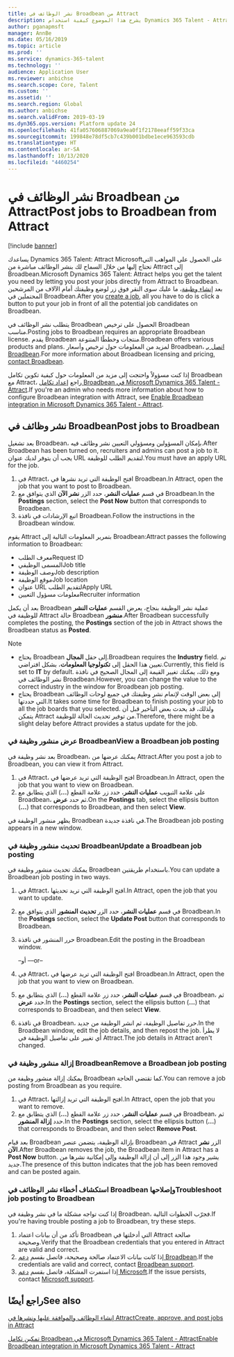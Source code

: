 ```yaml
---
title: نشر الوظائف في Broadbean من Attract
description: يشرح هذا الموضوع كيفية استخدام Dynamics 365 Talent - Attract لنشر الوظائف في Broadbean.
author: pganapmsft
manager: AnnBe
ms.date: 05/16/2019
ms.topic: article
ms.prod: ''
ms.service: dynamics-365-talent
ms.technology: ''
audience: Application User
ms.reviewer: anbichse
ms.search.scope: Core, Talent
ms.custom: ''
ms.assetid: ''
ms.search.region: Global
ms.author: anbichse
ms.search.validFrom: 2019-03-19
ms.dyn365.ops.version: Platform update 24
ms.openlocfilehash: 41fa057606887069a9ea0f1f2178eeaff59f33ca
ms.sourcegitcommit: 199848e78df5cb7c439b001bdbe1ece963593cdb
ms.translationtype: HT
ms.contentlocale: ar-SA
ms.lasthandoff: 10/13/2020
ms.locfileid: "4460254"
---
```

# <a name="post-jobs-to-broadbean-from-attract"></a><span data-ttu-id="2d2cd-103">نشر الوظائف في Broadbean من Attract</span><span class="sxs-lookup"><span data-stu-id="2d2cd-103">Post jobs to Broadbean from Attract</span></span>

[!include [banner](includes/banner.md)]

<span data-ttu-id="2d2cd-104">يساعدك Dynamics 365 Talent: Attract Microsoftعلى الحصول على المواهب التي تحتاج إليها من خلال السماح لك بنشر الوظائف مباشرة من Attract إلى Broadbean.</span><span class="sxs-lookup"><span data-stu-id="2d2cd-104">Microsoft Dynamics 365 Talent: Attract helps you get the talent you need by letting you post your jobs directly from Attract to Broadbean.</span></span> <span data-ttu-id="2d2cd-105">بعد [إنشاء وظيفة](./creating-jobs-attract.md)، ما عليك سوى النقر فوق زر لوضع وظيفتك أمام الآلاف من المرشحين المحتملين في Broadbean.</span><span class="sxs-lookup"><span data-stu-id="2d2cd-105">After you [create a job](./creating-jobs-attract.md), all you have to do is click a button to put your job in front of all the potential job candidates on Broadbean.</span></span>

<span data-ttu-id="2d2cd-106">يتطلب نشر الوظائف في Broadbean الحصول على ترخيص Broadbean مناسب.</span><span class="sxs-lookup"><span data-stu-id="2d2cd-106">Posting jobs to Broadbean requires an appropriate Broadbean license.</span></span> <span data-ttu-id="2d2cd-107">يقدم Broadbean منتجات وخططًا المتنوعة.</span><span class="sxs-lookup"><span data-stu-id="2d2cd-107">Broadbean offers various products and plans.</span></span> <span data-ttu-id="2d2cd-108">لمزيد من المعلومات حول ترخيص وأسعار Broadbean، [اتصل بـ Broadbean](https://www.broadbean.com/contact-us/).</span><span class="sxs-lookup"><span data-stu-id="2d2cd-108">For more information about Broadbean licensing and pricing, [contact Broadbean](https://www.broadbean.com/contact-us/).</span></span>

<span data-ttu-id="2d2cd-109">إذا كنت مسؤولاً واحتجت إلى مزيد من المعلومات حول كيفية تكوين تكامل Broadbean مع Attract، راجع [إعداد تكامل Broadbean في Microsoft Dynamics 365 Talent - Attract](./attract-admin-job-board-settings.md).</span><span class="sxs-lookup"><span data-stu-id="2d2cd-109">If you're an admin who needs more information about how to configure Broadbean integration with Attract, see [Enable Broadbean integration in Microsoft Dynamics 365 Talent - Attract](./attract-admin-job-board-settings.md).</span></span>

## <a name="post-jobs-to-broadbean"></a><span data-ttu-id="2d2cd-110">نشر وظائف في Broadbean</span><span class="sxs-lookup"><span data-stu-id="2d2cd-110">Post jobs to Broadbean</span></span>

<span data-ttu-id="2d2cd-111">بعد تشغيل Broadbean، بإمكان المسؤولين ومسؤولي التعيين نشر وظائف فيه.</span><span class="sxs-lookup"><span data-stu-id="2d2cd-111">After Broadbean has been turned on, recruiters and admins can post a job to it.</span></span> <span data-ttu-id="2d2cd-112">يجب أن يتوفر لديك عنوان URL لتقديم الطلب للوظيفة.</span><span class="sxs-lookup"><span data-stu-id="2d2cd-112">You must have an apply URL for the job.</span></span>

1. <span data-ttu-id="2d2cd-113">في Attract، افتح الوظيفة التي تريد نشرها في Broadbean.</span><span class="sxs-lookup"><span data-stu-id="2d2cd-113">In Attract, open the job that you want to post to Broadbean.</span></span>
2. <span data-ttu-id="2d2cd-114">في قسم **عمليات النشر**، حدد الزر **نشر الآن** الذي يتوافق مع Broadbean.</span><span class="sxs-lookup"><span data-stu-id="2d2cd-114">In the **Postings** section, select the **Post Now** button that corresponds to Broadbean.</span></span>
3. <span data-ttu-id="2d2cd-115">اتبع الإرشادات في نافذة Broadbean.</span><span class="sxs-lookup"><span data-stu-id="2d2cd-115">Follow the instructions in the Broadbean window.</span></span>

<span data-ttu-id="2d2cd-116">يقوم Attract بتمرير المعلومات التالية إلى Broadbean:</span><span class="sxs-lookup"><span data-stu-id="2d2cd-116">Attract passes the following information to Broadbean:</span></span>

- <span data-ttu-id="2d2cd-117">معرف الطلب</span><span class="sxs-lookup"><span data-stu-id="2d2cd-117">Request ID</span></span>
- <span data-ttu-id="2d2cd-118">المسمى الوظيفي</span><span class="sxs-lookup"><span data-stu-id="2d2cd-118">Job title</span></span>
- <span data-ttu-id="2d2cd-119">وصف الوظيفة</span><span class="sxs-lookup"><span data-stu-id="2d2cd-119">Job description</span></span>
- <span data-ttu-id="2d2cd-120">موقع الوظيفة</span><span class="sxs-lookup"><span data-stu-id="2d2cd-120">Job location</span></span>
- <span data-ttu-id="2d2cd-121">عنوان URL لتقديم الطلب</span><span class="sxs-lookup"><span data-stu-id="2d2cd-121">Apply URL</span></span>
- <span data-ttu-id="2d2cd-122">معلومات مسؤول التعيين</span><span class="sxs-lookup"><span data-stu-id="2d2cd-122">Recruiter information</span></span>

<span data-ttu-id="2d2cd-123">بعد أن يكمل Broadbean عملية نشر الوظيفة بنجاح، يعرض القسم **عمليات النشر** للوظيفة في Attract حالة Broadbean **منشور**.</span><span class="sxs-lookup"><span data-stu-id="2d2cd-123">After Broadbean successfully completes the posting, the **Postings** section of the job in Attract shows the Broadbean status as **Posted**.</span></span>

> [!NOTE]
> - <span data-ttu-id="2d2cd-124">يحتاج Broadbean إلى حقل **المجال**.</span><span class="sxs-lookup"><span data-stu-id="2d2cd-124">Broadbean requires the **Industry** field.</span></span> <span data-ttu-id="2d2cd-125">تم تعيين هذا الحقل إلى **تكنولوجيا المعلومات**، بشكل افتراضي.</span><span class="sxs-lookup"><span data-stu-id="2d2cd-125">Currently, this field is set to **IT** by default.</span></span> <span data-ttu-id="2d2cd-126">ومع ذلك، يمكنك تغيير القيمة إلى المجال الصحيح في نافذة نشر الوظائف في Broadbean.</span><span class="sxs-lookup"><span data-stu-id="2d2cd-126">However, you can change the value to the correct industry in the window for Broadbean job posting.</span></span>
> - <span data-ttu-id="2d2cd-127">يحتاج Broadbean إلى بعض الوقت لإتمام نشر وظيفتك في جميع لوحات الوظائف التي حددتها.</span><span class="sxs-lookup"><span data-stu-id="2d2cd-127">It takes some time for Broadbean to finish posting your job to all the job boards that you selected.</span></span> <span data-ttu-id="2d2cd-128">ولذلك، قد يحدث بعض التأخير قبل أن يتمكن Attract من توفير تحديث الحالة للوظيفة.</span><span class="sxs-lookup"><span data-stu-id="2d2cd-128">Therefore, there might be a slight delay before Attract provides a status update for the job.</span></span>

### <a name="view-a-broadbean-job-posting"></a><span data-ttu-id="2d2cd-129">عرض منشور وظيفة في Broadbean</span><span class="sxs-lookup"><span data-stu-id="2d2cd-129">View a Broadbean job posting</span></span>

<span data-ttu-id="2d2cd-130">بعد نشر وظيفة في Broadbean، يمكنك عرضها من Attract.</span><span class="sxs-lookup"><span data-stu-id="2d2cd-130">After you post a job to Broadbean, you can view it from Attract.</span></span>

1. <span data-ttu-id="2d2cd-131">في Attract، افتح الوظيفة التي تريد عرضها في Broadbean.</span><span class="sxs-lookup"><span data-stu-id="2d2cd-131">In Attract, open the job that you want to view on Broadbean.</span></span>
2. <span data-ttu-id="2d2cd-132">على علامة التبويب **عمليات النشر**، حدد زر علامة القطع (**...**) الذي يتطابق مع Broadbean، ثم حدد **عرض**.</span><span class="sxs-lookup"><span data-stu-id="2d2cd-132">On the **Postings** tab, select the ellipsis button (**...**) that corresponds to Broadbean, and then select **View**.</span></span>

<span data-ttu-id="2d2cd-133">يظهر منشور الوظيفة في Broadbean في نافذة جديدة.</span><span class="sxs-lookup"><span data-stu-id="2d2cd-133">The Broadbean job posting appears in a new window.</span></span>

### <a name="update-a-broadbean-job-posting"></a><span data-ttu-id="2d2cd-134">تحديث منشور وظيفة في Broadbean</span><span class="sxs-lookup"><span data-stu-id="2d2cd-134">Update a Broadbean job posting</span></span>

<span data-ttu-id="2d2cd-135">يمكنك تحديث منشور وظيفة في Broadbean باستخدام طريقتين.</span><span class="sxs-lookup"><span data-stu-id="2d2cd-135">You can update a Broadbean job posting in two ways.</span></span>

1. <span data-ttu-id="2d2cd-136">في Attract، افتح الوظيفة التي تريد تحديثها.</span><span class="sxs-lookup"><span data-stu-id="2d2cd-136">In Attract, open the job that you want to update.</span></span>
2. <span data-ttu-id="2d2cd-137">في قسم **عمليات النشر**، حدد الزر **تحديث المنشور** الذي يتوافق مع Broadbean.</span><span class="sxs-lookup"><span data-stu-id="2d2cd-137">In the **Postings** section, select the **Update Post** button that corresponds to Broadbean.</span></span>
3. <span data-ttu-id="2d2cd-138">حرر المنشور في نافذة Broadbean.</span><span class="sxs-lookup"><span data-stu-id="2d2cd-138">Edit the posting in the Broadbean window.</span></span>

    <span data-ttu-id="2d2cd-139">–أو –</span><span class="sxs-lookup"><span data-stu-id="2d2cd-139">–or–</span></span>

1. <span data-ttu-id="2d2cd-140">في Attract، افتح الوظيفة التي تريد عرضها في Broadbean.</span><span class="sxs-lookup"><span data-stu-id="2d2cd-140">In Attract, open the job that you want to view on Broadbean.</span></span>
2. <span data-ttu-id="2d2cd-141">في قسم **عمليات النشر**، حدد زر علامة القطع (**...**) الذي يتطابق مع Broadbean، ثم حدد **عرض**.</span><span class="sxs-lookup"><span data-stu-id="2d2cd-141">In the **Postings** section, select the ellipsis button (**...**) that corresponds to Broadbean, and then select **View**.</span></span>
3. <span data-ttu-id="2d2cd-142">في نافذة Broadbean، حرر تفاصيل الوظيفة، ثم انشر الوظيفة من جديد.</span><span class="sxs-lookup"><span data-stu-id="2d2cd-142">In the Broadbean window, edit the job details, and then repost the job.</span></span> <span data-ttu-id="2d2cd-143">لا يطرأ أي تغيير على تفاصيل الوظيفة في Attract.</span><span class="sxs-lookup"><span data-stu-id="2d2cd-143">The job details in Attract aren't changed.</span></span>

### <a name="remove-a-broadbean-job-posting"></a><span data-ttu-id="2d2cd-144">إزالة منشور وظيفة في Broadbean</span><span class="sxs-lookup"><span data-stu-id="2d2cd-144">Remove a Broadbean job posting</span></span>

<span data-ttu-id="2d2cd-145">يمكنك إزالة منشور وظيفة من Broadbean كما تقتضي الحاجة.</span><span class="sxs-lookup"><span data-stu-id="2d2cd-145">You can remove a job posting from Broadbean as you require.</span></span>

1. <span data-ttu-id="2d2cd-146">في Attract، افتح الوظيفة التي تريد إزالتها.</span><span class="sxs-lookup"><span data-stu-id="2d2cd-146">In Attract, open the job that you want to remove.</span></span>
2. <span data-ttu-id="2d2cd-147">في قسم **عمليات النشر**، حدد زر علامة القطع (**...**) الذي يتطابق مع Broadbean، ثم حدد **إزالة المنشور**.</span><span class="sxs-lookup"><span data-stu-id="2d2cd-147">In the **Postings** section, select the ellipsis button (**...**) that corresponds to Broadbean, and then select **Remove Post**.</span></span>

<span data-ttu-id="2d2cd-148">بعد قيام Broadbean بإزالة الوظيفة، يتضمن عنصر Broadbean في Attract الزر **نشر الآن**.</span><span class="sxs-lookup"><span data-stu-id="2d2cd-148">After Broadbean removes the job, the Broadbean item in Attract has a **Post Now** button.</span></span> <span data-ttu-id="2d2cd-149">يشير وجود هذا الزر إلى أن إزالة الوظيفة وإلى إمكانية نشرها من جديد.</span><span class="sxs-lookup"><span data-stu-id="2d2cd-149">The presence of this button indicates that the job has been removed and can be posted again.</span></span>

### <a name="troubleshoot-job-posting-to-broadbean"></a><span data-ttu-id="2d2cd-150">استكشاف أخطاء نشر الوظائف في Broadbean وإصلاحها</span><span class="sxs-lookup"><span data-stu-id="2d2cd-150">Troubleshoot job posting to Broadbean</span></span>

<span data-ttu-id="2d2cd-151">إذا كنت تواجه مشكلة ما في نشر وظيفة في Broadbean، فجرّب الخطوات التالية.</span><span class="sxs-lookup"><span data-stu-id="2d2cd-151">If you're having trouble posting a job to Broadbean, try these steps.</span></span>

1. <span data-ttu-id="2d2cd-152">تأكد من أن بيانات اعتماد Broadbean التي أدخلتها في Attract صالحة وصحيحة.</span><span class="sxs-lookup"><span data-stu-id="2d2cd-152">Verify that the Broadbean credentials that you entered in Attract are valid and correct.</span></span>
2. <span data-ttu-id="2d2cd-153">إذا كانت بيانات الاعتماد صالحة وصحيحة، فاتصل بقسم [دعم Broadbean](https://www.broadbean.com/resources/support/).</span><span class="sxs-lookup"><span data-stu-id="2d2cd-153">If the credentials are valid and correct, contact [Broadbean support](https://www.broadbean.com/resources/support/).</span></span>
3. <span data-ttu-id="2d2cd-154">إذا استمرت المشكلة، فاتصل بقسم [دعم Microsoft](./talent-support.md).</span><span class="sxs-lookup"><span data-stu-id="2d2cd-154">If the issue persists, contact [Microsoft support](./talent-support.md).</span></span>

## <a name="see-also"></a><span data-ttu-id="2d2cd-155">راجع أيضًا</span><span class="sxs-lookup"><span data-stu-id="2d2cd-155">See also</span></span>

[<span data-ttu-id="2d2cd-156">إنشاء الوظائف والموافقة عليها ونشرها في Attract</span><span class="sxs-lookup"><span data-stu-id="2d2cd-156">Create, approve, and post jobs in Attract</span></span>](./creating-jobs-attract.md)

[<span data-ttu-id="2d2cd-157">تمكين تكامل Broadbean في Microsoft Dynamics 365 Talent - Attract</span><span class="sxs-lookup"><span data-stu-id="2d2cd-157">Enable Broadbean integration in Microsoft Dynamics 365 Talent - Attract</span></span>](./attract-admin-job-board-settings.md)
